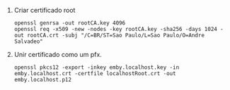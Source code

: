 
1. Criar certificado root

   ~~~ 
   openssl genrsa -out rootCA.key 4096
   openssl req -x509 -new -nodes -key rootCA.key -sha256 -days 1024 -out rootCA.crt -subj "/C=BR/ST=Sao Paulo/L=Sao Paulo/O=Andre Salvadeo"
   ~~~

2. Unir certificado como um pfx.

   ~~~
   openssl pkcs12 -export -inkey emby.localhost.key -in emby.localhost.crt -certfile localhostRoot.crt -out emby.localhost.p12
   ~~~